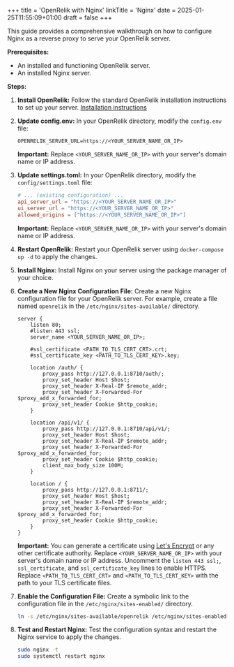+++
title = 'OpenRelik with Nginx'
linkTitle = 'Nginx'
date = 2025-01-25T11:55:09+01:00
draft = false
+++

This guide provides a comprehensive walkthrough on how to configure Nginx as a reverse proxy to serve your OpenRelik server.

**Prerequisites:**

* An installed and functioning OpenRelik server.
* An installed Nginx server.

**Steps:**

1. **Install OpenRelik:** Follow the standard OpenRelik installation instructions to set up your server. [Installation instructions](/docs/getting-started)

2. **Update config.env:** In your OpenRelik directory, modify the `config.env` file:

    ```
    OPENRELIK_SERVER_URL=https://<YOUR_SERVER_NAME_OR_IP>
    ```

    **Important:** Replace `<YOUR_SERVER_NAME_OR_IP>` with your server's domain name or IP address.

3. **Update settings.toml:** In your OpenRelik directory, modify the `config/settings.toml` file:

    ```toml
    # ... (existing configuration) ...
    api_server_url = "https://<YOUR_SERVER_NAME_OR_IP>"
    ui_server_url = "https://<YOUR_SERVER_NAME_OR_IP>"
    allowed_origins = ["https://<YOUR_SERVER_NAME_OR_IP>"]
    ```

    **Important:** Replace `<YOUR_SERVER_NAME_OR_IP>` with your server's domain name or IP address.

4. **Restart OpenRelik:** Restart your OpenRelik server using `docker-compose up -d` to apply the changes.

5. **Install Nginx:** Install Nginx on your server using the package manager of your choice.

6. **Create a New Nginx Configuration File:** Create a new Nginx configuration file for your OpenRelik server. For example, create a file named `openrelik` in the `/etc/nginx/sites-available/` directory.

    ```nginx
    server {
        listen 80;
        #listen 443 ssl;
        server_name <YOUR_SERVER_NAME_OR_IP>;

        #ssl_certificate <PATH_TO_TLS_CERT_CRT>.crt;
        #ssl_certificate_key <PATH_TO_TLS_CERT_KEY>.key;

        location /auth/ {
            proxy_pass http://127.0.0.1:8710/auth/;
            proxy_set_header Host $host;
            proxy_set_header X-Real-IP $remote_addr;
            proxy_set_header X-Forwarded-For $proxy_add_x_forwarded_for;
            proxy_set_header Cookie $http_cookie;
        }

        location /api/v1/ {
            proxy_pass http://127.0.0.1:8710/api/v1/;
            proxy_set_header Host $host;
            proxy_set_header X-Real-IP $remote_addr;
            proxy_set_header X-Forwarded-For $proxy_add_x_forwarded_for;
            proxy_set_header Cookie $http_cookie;
            client_max_body_size 100M;
        }

        location / {
            proxy_pass http://127.0.0.1:8711/;
            proxy_set_header Host $host;
            proxy_set_header X-Real-IP $remote_addr;
            proxy_set_header X-Forwarded-For $proxy_add_x_forwarded_for;
            proxy_set_header Cookie $http_cookie;
        }
    }
    ```

    **Important:** You can generate a certificate using [Let's Encrypt](https://certbot.eff.org/instructions?ws=nginx&os=ubuntufocal) or any other certificate authority. Replace `<YOUR_SERVER_NAME_OR_IP>` with your server's domain name or IP address. Uncomment the `listen 443 ssl;`, `ssl_certificate`, and `ssl_certificate_key` lines to enable HTTPS. Replace `<PATH_TO_TLS_CERT_CRT>` and `<PATH_TO_TLS_CERT_KEY>` with the path to your TLS certificate files.

7. **Enable the Configuration File:** Create a symbolic link to the configuration file in the `/etc/nginx/sites-enabled/` directory.

    ```bash
    ln -s /etc/nginx/sites-available/openrelik /etc/nginx/sites-enabled/openrelik
    ```

8. **Test and Restart Nginx:** Test the configuration syntax and restart the Nginx service to apply the changes.

    ```bash
    sudo nginx -t
    sudo systemctl restart nginx
    ```
